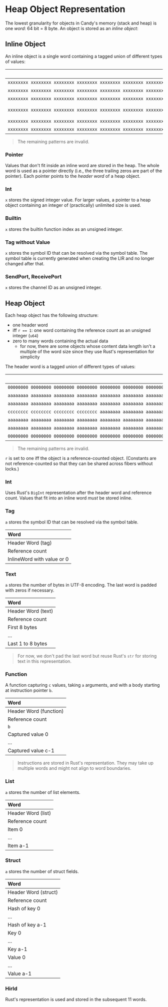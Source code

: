 # Heap Object Representation

The lowest granularity for objects in Candy's memory (stack and heap) is one _word_: 64 bit = 8 byte.
An object is stored as an _inline object_:

## Inline Object

An inline object is a single word containing a tagged union of different types of values:

|                                                                     Value | Meaning           |
| ------------------------------------------------------------------------: | :---------------- |
| `xxxxxxxx xxxxxxxx xxxxxxxx xxxxxxxx xxxxxxxx xxxxxxxx xxxxxxxx xxxxx000` | Pointer           |
| `xxxxxxxx xxxxxxxx xxxxxxxx xxxxxxxx xxxxxxxx xxxxxxxx xxxxxxxx xxxxx001` | Int               |
| `xxxxxxxx xxxxxxxx xxxxxxxx xxxxxxxx xxxxxxxx xxxxxxxx xxxxxxxx xxxxx010` | Builtin           |
| `xxxxxxxx xxxxxxxx xxxxxxxx xxxxxxxx xxxxxxxx xxxxxxxx xxxxxxxx xxxxx011` | Tag without value |
| `xxxxxxxx xxxxxxxx xxxxxxxx xxxxxxxx xxxxxxxx xxxxxxxx xxxxxxxx xxxxx100` | SendPort          |
| `xxxxxxxx xxxxxxxx xxxxxxxx xxxxxxxx xxxxxxxx xxxxxxxx xxxxxxxx xxxxx101` | ReceivePort       |

> The remaining patterns are invalid.

### Pointer

Values that don't fit inside an inline word are stored in the heap.
The whole word is used as a pointer directly (i.e., the three trailing zeros are part of the pointer).
Each pointer points to the _header word_ of a heap object.

### Int

`x` stores the signed integer value.
For larger values, a pointer to a heap object containing an integer of (practically) unlimited size is used.

### Builtin

`x` stores the builtin function index as an unsigned integer.

### Tag without Value

`x` stores the symbol ID that can be resolved via the symbol table.
The symbol table is currently generated when creating the LIR and no longer changed after that.

### SendPort, ReceivePort

`x` stores the channel ID as an unsigned integer.

## Heap Object

Each heap object has the following structure:

- one header word
- iff `r == 1`: one word containing the reference count as an unsigned integer (`u64`)
- zero to many words containing the actual data
  - for now, there are some objects whose content data length isn't a multiple of the word size since they use Rust's representation for simplicity

The header word is a tagged union of different types of values:

|                                                                     Value | Meaning  |
| ------------------------------------------------------------------------: | :------- |
| `00000000 00000000 00000000 00000000 00000000 00000000 00000000 0000r000` | Int      |
| `aaaaaaaa aaaaaaaa aaaaaaaa aaaaaaaa aaaaaaaa aaaaaaaa aaaaaaaa aaaar001` | Tag      |
| `aaaaaaaa aaaaaaaa aaaaaaaa aaaaaaaa aaaaaaaa aaaaaaaa aaaaaaaa aaaar010` | Text     |
| `cccccccc cccccccc cccccccc cccccccc aaaaaaaa aaaaaaaa aaaaaaaa aaaar011` | Function |
| `aaaaaaaa aaaaaaaa aaaaaaaa aaaaaaaa aaaaaaaa aaaaaaaa aaaaaaaa aaaar100` | List     |
| `aaaaaaaa aaaaaaaa aaaaaaaa aaaaaaaa aaaaaaaa aaaaaaaa aaaaaaaa aaaar101` | Struct   |
| `00000000 00000000 00000000 00000000 00000000 00000000 00000000 0000r110` | HirId    |

> The remaining patterns are invalid.

`r` is set to one iff the object is a reference-counted object.
(Constants are not reference-counted so that they can be shared across fibers without locks.)

### Int

Uses Rust's `BigInt` representation after the header word and reference count.
Values that fit into an inline word _must_ be stored inline.

### Tag

`a` stores the symbol ID that can be resolved via the symbol table.

| Word                       |
| :------------------------- |
| Header Word (tag)          |
| Reference count            |
| InlineWord with value or 0 |

### Text

`a` stores the number of bytes in UTF-8 encoding.
The last word is padded with zeros if necessary.

| Word               |
| :----------------- |
| Header Word (text) |
| Reference count    |
| First 8 bytes      |
| …                  |
| Last 1 to 8 bytes  |

> For now, we don't pad the last word but reuse Rust's `str` for storing text in this representation.

### Function

A function capturing `c` values, taking `a` arguments, and with a body starting at instruction pointer `b`.

| Word                   |
| :--------------------- |
| Header Word (function) |
| Reference count        |
| `b`                    |
| Captured value 0       |
| …                      |
| Captured value c-1     |

> Instructions are stored in Rust's representation.
> They may take up multiple words and might not align to word boundaries.

### List

`a` stores the number of list elements.

| Word               |
| :----------------- |
| Header Word (list) |
| Reference count    |
| Item 0             |
| …                  |
| Item a-1           |

### Struct

`a` stores the number of struct fields.

| Word                 |
| :------------------- |
| Header Word (struct) |
| Reference count      |
| Hash of key 0        |
| …                    |
| Hash of key a-1      |
| Key 0                |
| …                    |
| Key a-1              |
| Value 0              |
| …                    |
| Value a-1            |

### HirId

Rust's representation is used and stored in the subsequent 11 words.
